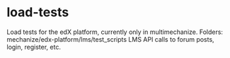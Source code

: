 load-tests
==========
Load tests for the edX platform, currently only in multimechanize.
Folders:
mechanize/edx-platform/lms/test_scripts LMS API calls to forum posts, login, register, etc.

